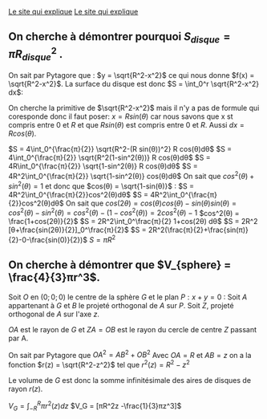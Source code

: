 [Le site qui explique](https://www.mathweb.fr/euclide/2020/10/10/pourquoi-le-volume-dune-sphere-est-egal-a-frac43pi-r3-explications-avec-les-integrales/)
[Le site qui explique](https://www.mathweb.fr/euclide/2019/05/18/pourquoi-laire-dun-disque-est-egale-a-pi-r2/)

## On cherche à démontrer pourquoi $S_{disque} = πR_{disque}^2$ .

On sait par Pytagore que : $y = \sqrt{R^2-x^2}$ ce qui nous donne $f(x) = \sqrt{R^2-x^2}$.
La surface du disque est donc $S = \int_0^r \sqrt{R^2-x^2} dx$:

On cherche la primitive de $\sqrt{R^2-x^2}$ mais il n'y a pas de formule qui coresponde donc il faut poser: $x = R sin(θ)$ car nous savons que x st compris entre $0$ et $R$ et que $R sin(θ)$ est compris entre $0$ et $R$.
Aussi $dx = R cos(θ)$.

$S = 4\int_0^{\frac{π}{2}} \sqrt{R^2-(R sin(θ))^2} R  cos(θ)dθ$
$S = 4\int_0^{\frac{π}{2}} \sqrt{R^2(1-sin^2(θ))} R cos(θ)dθ$
$S = 4R\int_0^{\frac{π}{2}} \sqrt{1-sin^2(θ)} R cos(θ)dθ$
$S = 4R^2\int_0^{\frac{π}{2}} \sqrt{1-sin^2(θ)} cos(θ)dθ$
On sait que $cos^2(θ) + sin^2(θ) = 1$ et donc que $cos(θ) = \sqrt{1-sin(θ)}$ :
$S = 4R^2\int_0^{\frac{π}{2}}cos^2(θ)dθ$
$S = 4R^2\int_0^{\frac{π}{2}}cos^2(θ)dθ$
On sait que $cos(2θ) = cos(θ)cos(θ)-sin(θ)sin(θ) = cos^2(θ) -sin^2(θ)  = cos^2(θ)-(1-cos^2(θ)) = 2cos^2(θ)-1$
$cos^2(θ) = \frac{1+cos(2θ)}{2}$
$S = 2R^2\int_0^\frac{π}{2} 1+cos(2θ) dθ$
$S = 2R^2 [θ+\frac{sin(2θ)}{2}]_0^\frac{π}{2}$
$S = 2R^2(\frac{π}{2}+\frac{sin(π)}{2}-0-\frac{sin(0)}{2})$
$S = πR^2$

## On cherche à démontrer que $V_{sphere} = \frac{4}{3}πr^3$.

Soit $O$ en $(0;0;0)$ le centre de la sphère $G$ et le plan $P : x+y=0$ :
Soit $A$ appartenant à $G$ et $B$ le projeté orthogonal de $A$ sur $P$.
Soit $Z$, projeté orthogonal de $A$ sur l'axe $z$.

$OA$ est le rayon de $G$ et $ZA = OB$ est le rayon du cercle de centre $Z$ passant par A.

On sait par Pytagore que $OA^2 = AB^2 + OB^2$
Avec $OA=R$ et $AB = z$ on a la fonction $r(z) = \sqrt{R^2-z^2}$ tel que $r^2(z) = R^2 - z^2$

Le volume de $G$ est donc la somme infinitésimale des aires de disques de rayon $r(z)$.

$V_G = \int_{-R}^R πr^2(z) dz$
$V_G = [πR^2z -\frac{1}{3}πz^3]$ 
